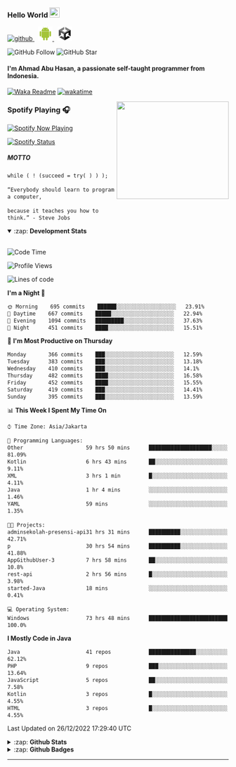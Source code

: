 ### Hello World <img src="https://github.com/eby8zevin/eby8zevin/blob/main/assets/Hi.gif"  width="23" height="23">

<p align="left">
  <a href="https://github.com/eby8zevin" target="_blank">
    <img src="https://github.com/eby8zevin/eby8zevin/blob/main/assets/GitHub.png" alt="github" width="33" height="33"/>
  </a>
  &nbsp;
  <a href="https://github.com/eby8zevin/QRBarcode" target="_blank">
    <img src="https://raw.githubusercontent.com/devicons/devicon/master/icons/android/android-plain.svg" alt="android" width="33" height="33"/>
  </a>
  &nbsp;
  <a href="https://github.com/eby8zevin/unity-ARMarker" target="_blank">
    <img src="https://raw.githubusercontent.com/devicons/devicon/master/icons/unity/unity-original.svg" alt="unity" width="33" height="33"/>
  </a>
</p>

![GitHub Follow](https://img.shields.io/github/followers/eby8zevin.svg?style=social&label=Follow)
![GitHub Star](https://img.shields.io/github/stars/eby8zevin?affiliations=OWNER%2CCOLLABORATOR&style=social&label=Star)

#### I'm Ahmad Abu Hasan, a passionate self-taught programmer from Indonesia.

[![Waka Readme](https://github.com/eby8zevin/eby8zevin/actions/workflows/anmol098.yml/badge.svg)](https://github.com/eby8zevin/eby8zevin/actions/workflows/anmol098.yml)
[![wakatime](https://wakatime.com/badge/user/bbcd646f-1daf-4865-a20e-46d4c803e6f8.svg)](https://wakatime.com/@bbcd646f-1daf-4865-a20e-46d4c803e6f8)

<img src="https://github.com/eby8zevin/eby8zevin/blob/main/assets/Octocat.png" width="255" height="222" align='right'>

### Spotify Playing 🎧

[<img src="https://spotify-now-playing-ahmadabuhasan.vercel.app/api/spotify-playing" alt="Spotify Now Playing" width="350" />](https://open.spotify.com/user/gr3y7pr12w9ol2dy2ccdb10e7)

[<img src="https://readme-spotify-status-ahmadabuhasan.vercel.app/api/run-spotify-status" alt="Spotify Status" width="350" />](https://open.spotify.com/user/gr3y7pr12w9ol2dy2ccdb10e7)

##### MOTTO

```
while ( ! (succeed = try( ) ) );

“Everybody should learn to program a computer,

because it teaches you how to think.” - Steve Jobs
```

<details open>
  <summary> :zap: <b>Development Stats</b> </summary>
<br/>

<!--START_SECTION:waka-->
![Code Time](http://img.shields.io/badge/Code%20Time-2%2C289%20hrs%2025%20mins-blue)

![Profile Views](http://img.shields.io/badge/Profile%20Views-78-blue)

![Lines of code](https://img.shields.io/badge/From%20Hello%20World%20I%27ve%20Written-242%20Thousand%20lines%20of%20code-blue)

**I'm a Night 🦉** 

```text
🌞 Morning    695 commits    ██████░░░░░░░░░░░░░░░░░░░   23.91% 
🌆 Daytime    667 commits    █████░░░░░░░░░░░░░░░░░░░░   22.94% 
🌃 Evening    1094 commits   █████████░░░░░░░░░░░░░░░░   37.63% 
🌙 Night      451 commits    ████░░░░░░░░░░░░░░░░░░░░░   15.51%

```
📅 **I'm Most Productive on Thursday** 

```text
Monday       366 commits    ███░░░░░░░░░░░░░░░░░░░░░░   12.59% 
Tuesday      383 commits    ███░░░░░░░░░░░░░░░░░░░░░░   13.18% 
Wednesday    410 commits    ███░░░░░░░░░░░░░░░░░░░░░░   14.1% 
Thursday     482 commits    ████░░░░░░░░░░░░░░░░░░░░░   16.58% 
Friday       452 commits    ████░░░░░░░░░░░░░░░░░░░░░   15.55% 
Saturday     419 commits    ███░░░░░░░░░░░░░░░░░░░░░░   14.41% 
Sunday       395 commits    ███░░░░░░░░░░░░░░░░░░░░░░   13.59%

```


📊 **This Week I Spent My Time On** 

```text
⌚︎ Time Zone: Asia/Jakarta

💬 Programming Languages: 
Other                    59 hrs 50 mins      ████████████████████░░░░░   81.09% 
Kotlin                   6 hrs 43 mins       ██░░░░░░░░░░░░░░░░░░░░░░░   9.11% 
XML                      3 hrs 1 min         █░░░░░░░░░░░░░░░░░░░░░░░░   4.11% 
Java                     1 hr 4 mins         ░░░░░░░░░░░░░░░░░░░░░░░░░   1.46% 
YAML                     59 mins             ░░░░░░░░░░░░░░░░░░░░░░░░░   1.35%

🐱‍💻 Projects: 
adminsekolah-presensi-api31 hrs 31 mins      ██████████░░░░░░░░░░░░░░░   42.71% 
p                        30 hrs 54 mins      ██████████░░░░░░░░░░░░░░░   41.88% 
AppGithubUser-3          7 hrs 58 mins       ██░░░░░░░░░░░░░░░░░░░░░░░   10.8% 
rest-api                 2 hrs 56 mins       █░░░░░░░░░░░░░░░░░░░░░░░░   3.98% 
started-Java             18 mins             ░░░░░░░░░░░░░░░░░░░░░░░░░   0.41%

💻 Operating System: 
Windows                  73 hrs 48 mins      █████████████████████████   100.0%

```

**I Mostly Code in Java** 

```text
Java                     41 repos            ███████████████░░░░░░░░░░   62.12% 
PHP                      9 repos             ███░░░░░░░░░░░░░░░░░░░░░░   13.64% 
JavaScript               5 repos             ██░░░░░░░░░░░░░░░░░░░░░░░   7.58% 
Kotlin                   3 repos             █░░░░░░░░░░░░░░░░░░░░░░░░   4.55% 
HTML                     3 repos             █░░░░░░░░░░░░░░░░░░░░░░░░   4.55%

```



 Last Updated on 26/12/2022 17:29:40 UTC
<!--END_SECTION:waka-->

</details>

<details>
  <summary> :zap: <b>Github Stats</b> </summary>
<p align="center">:heart:</p>
<p align="center"><a href="https://github.com/eby8zevin">
  <img src="https://github-readme-stats.vercel.app/api?username=eby8zevin&show_icons=true&theme=dark&line_height=20">
  <img src="https://github-readme-stats.vercel.app/api/top-langs/?username=eby8zevin&layout=compact&theme=dark">
</a></p>
<p align="center">
  <a href="https://github.com/eby8zevin">
    <img src="https://github-readme-streak-stats.herokuapp.com/?user=eby8zevin&theme=dark"/>
  </a>
</p>
</details>

<details>
  <summary> :zap: <b>Github Badges</b> </summary>
  <br>
  <a href='https://archiveprogram.github.com/'><img src='https://raw.githubusercontent.com/acervenky/animated-github-badges/master/assets/acbadge.gif' width='40' height='40'></a> 
  <a href='https://docs.github.com/en/developers'><img src='https://raw.githubusercontent.com/acervenky/animated-github-badges/master/assets/devbadge.gif' width='40' height='40'></a> 
  <a href='https://github.com/pricing'><img src='https://raw.githubusercontent.com/acervenky/animated-github-badges/master/assets/pro.gif' width='40' height='40'></a> 
  <a href='https://stars.github.com/'><img src='https://raw.githubusercontent.com/acervenky/animated-github-badges/master/assets/starbadge.gif' width='35' height='35'></a> 
  <a href='https://docs.github.com/en/github/supporting-the-open-source-community-with-github-sponsors'><img src='https://raw.githubusercontent.com/acervenky/animated-github-badges/master/assets/sponsorbadge.gif' width='35' height='35'></a>
</details>

---
